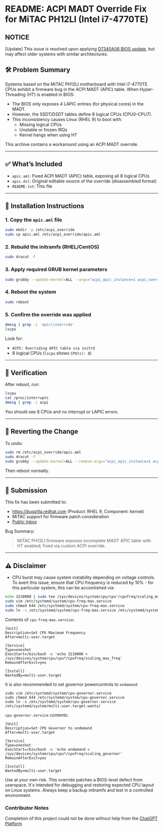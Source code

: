 # README: ACPI MADT Override Fix for MiTAC PH12LI (Intel i7-4770TE)

## NOTICE
[Update] This issue is resolved upon applying [D7340A06 BIOS update](https://github.com/michalkrupa/rhel-kernel-bugfix/blob/main/D7340A06.zip), but may affect older systems with similar architectures.

## 🛠️ Problem Summary

Systems based on the MiTAC PH12LI motherboard with Intel i7-4770TE CPUs exhibit a firmware bug in the ACPI MADT (APIC) table. When Hyper-Threading (HT) is enabled in BIOS:

- The BIOS only exposes 4 LAPIC entries (for physical cores) in the MADT.
- However, the SSDT/DSDT tables define 8 logical CPUs (CPU0–CPU7).
- This inconsistency causes Linux (RHEL 9) to boot with:
  - Missing logical CPUs
  - Unstable or frozen IRQs
  - Kernel hangs when using HT

This archive contains a workaround using an ACPI MADT override.

---

## ✅ What’s Included

- `apic.aml`: Fixed ACPI MADT (APIC) table, exposing all 8 logical CPUs
- `apic.dsl`: Original editable source of the override (disassembled format)
- `README.txt`: This file

---

## 🔧 Installation Instructions

### 1. Copy the `apic.aml` file
```bash
sudo mkdir -p /etc/acpi_override
sudo cp apic.aml /etc/acpi_override/apic.aml
```

### 2. Rebuild the initramfs (RHEL/CentOS)
```bash
sudo dracut -f
```

### 3. Apply required GRUB kernel parameters
```bash
sudo grubby --update-kernel=ALL --args="acpi_apic_instance=1 acpi_override"
```

### 4. Reboot the system
```bash
sudo reboot
```

### 5. Confirm the override was applied
```bash
dmesg | grep -i 'apic\|override'
lscpu
```

Look for:
- `ACPI: Overriding APIC table via initrd`
- 8 logical CPUs (`lscpu` shows `CPU(s): 8`)

---

## 🧪 Verification

After reboot, run:

```bash
lscpu
cat /proc/interrupts
dmesg | grep -i acpi
```

You should see 8 CPUs and no interrupt or LAPIC errors.

---

## 🛑 Reverting the Change

To undo:
```bash
sudo rm /etc/acpi_override/apic.aml
sudo dracut -f
sudo grubby --update-kernel=ALL --remove-args="acpi_apic_instance=1 acpi_override"
```

Then reboot normally.

---

## 📝 Submission

This fix has been submitted to:

- https://bugzilla.redhat.com (Product: RHEL 9, Component: kernel)
- MiTAC support for firmware patch consideration
- [Public Inbox](https://public-inbox.org/meta/1040359549.145146.1747727540641@mail.yahoo.com/T/#u)

Bug Summary:
> MiTAC PH12LI firmware exposes incomplete MADT APIC table with HT enabled; fixed via custom ACPI override.

---

## ⚠️ Disclaimer
* CPU burst may cause system instability depending on voltage controls. To avert this issue, ensure that CPU frequency is reduced by 10% - for this particular system, this can be accomlished via:

``` bash
echo 3210000 | sudo tee /sys/devices/system/cpu/cpu*/cpufreq/scaling_max_freq
sudo vim /etc/systemd/system/cpu-freq-max.service
sudo chmod 644 /etc/systemd/system/cpu-freq-max.service
sudo ln -s /etc/systemd/system/cpu-freq-max.service /etc/systemd/system/multi-user.target.wants/
```

Contents of `cpu-freq-max.service`:

```
[Unit]
Description=Set CPU Maximum Frequency
After=multi-user.target

[Service]
Type=oneshot
ExecStart=/bin/bash -c 'echo 3210000 > /sys/devices/system/cpu/cpu*/cpufreq/scaling_max_freq'
RemainAfterExit=yes

[Install]
WantedBy=multi-user.target
```

It is also recommended to set governor powercontrols to `ondemand`:

```
sudo vim /etc/systemd/system/cpu-governor.service
sudo chmod 644 /etc/systemd/system/cpu-governor.service
sudo ln -s /etc/systemd/system/cpu-governor.service /etc/systemd/system/multi-user.target.wants/
```

`cpu-governor.service` contents:

```
[Unit]
Description=Set CPU Governor to ondemand
After=multi-user.target

[Service]
Type=oneshot
ExecStart=/bin/bash -c 'echo ondemand > /sys/devices/system/cpu/cpu*/cpufreq/scaling_governor'
RemainAfterExit=yes

[Install]
WantedBy=multi-user.target
```
Use at your own risk. This override patches a BIOS-level defect from userspace. It's intended for debugging and restoring expected CPU layout on Linux systems. Always keep a backup initramfs and test in a controlled environment.

### Contributor Notes
Completion of this project could not be done without help from the [ChatGPT Platform](ChatGPT.com)

